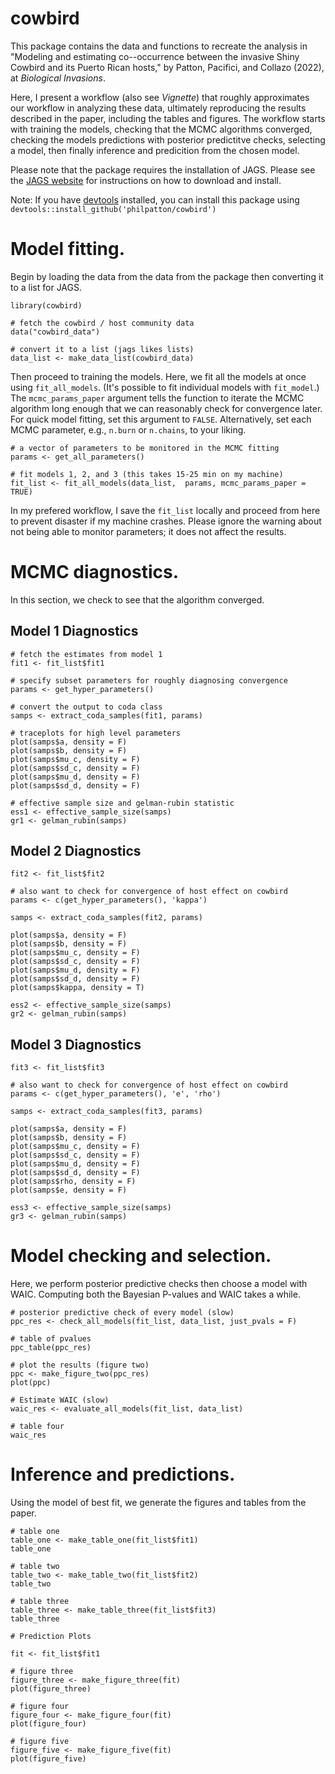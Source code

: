 # cowbird
This package contains the data and functions to recreate the analysis in "Modeling and estimating co--occurrence between the invasive Shiny Cowbird and its Puerto Rican hosts," by Patton, Pacifici, and Collazo (2022), at *Biological Invasions*.

Here, I present a workflow (also see *Vignette*) that roughly approximates our workflow in analyzing these data, ultimately reproducing the results described in the paper, including the tables and figures. The workflow starts with training the models, checking that the MCMC algorithms converged, checking the models predictions with posterior predictitve checks, selecting a model, then finally inference and predicition from the chosen model. 

Please note that the package requires the installation of JAGS. Please see the [JAGS website](https://mcmc-jags.sourceforge.io/) for instructions on how to download and install. 

Note: If you have [devtools](https://devtools.r-lib.org/) installed, you can install this package using `devtools::install_github('philpatton/cowbird')`

# Model fitting.

Begin by loading the data from the data from the package then converting it to a list for JAGS.

```
library(cowbird)

# fetch the cowbird / host community data
data("cowbird_data")

# convert it to a list (jags likes lists) 
data_list <- make_data_list(cowbird_data)

```

Then proceed to training the models. Here, we fit all the models at once using `fit_all_models`. (It's possible to fit individual models with `fit_model`.) The 
`mcmc_params_paper` argument tells the function to iterate the MCMC algorithm long enough that we can reasonably check for convergence later. For quick model fitting, set this argument to `FALSE`. Alternatively, set each MCMC parameter, e.g., `n.burn` or `n.chains`, to your liking. 

```
# a vector of parameters to be monitored in the MCMC fitting
params <- get_all_parameters()

# fit models 1, 2, and 3 (this takes 15-25 min on my machine)
fit_list <- fit_all_models(data_list,  params, mcmc_params_paper = TRUE)
```

In my prefered workflow, I save the `fit_list` locally and proceed from here to prevent disaster if my machine crashes. Please ignore the warning about not being able to monitor parameters; it does not affect the results. 

# MCMC diagnostics.

In this section, we check to see that the algorithm converged.

## Model 1 Diagnostics

```
# fetch the estimates from model 1
fit1 <- fit_list$fit1

# specify subset parameters for roughly diagnosing convergence 
params <- get_hyper_parameters()

# convert the output to coda class
samps <- extract_coda_samples(fit1, params)

# traceplots for high level parameters
plot(samps$a, density = F)
plot(samps$b, density = F)
plot(samps$mu_c, density = F)
plot(samps$sd_c, density = F)
plot(samps$mu_d, density = F)
plot(samps$sd_d, density = F)

# effective sample size and gelman-rubin statistic
ess1 <- effective_sample_size(samps)
gr1 <- gelman_rubin(samps)
```

## Model 2 Diagnostics

```
fit2 <- fit_list$fit2

# also want to check for convergence of host effect on cowbird
params <- c(get_hyper_parameters(), 'kappa')

samps <- extract_coda_samples(fit2, params)

plot(samps$a, density = F)
plot(samps$b, density = F)
plot(samps$mu_c, density = F)
plot(samps$sd_c, density = F)
plot(samps$mu_d, density = F)
plot(samps$sd_d, density = F)
plot(samps$kappa, density = T)

ess2 <- effective_sample_size(samps)
gr2 <- gelman_rubin(samps)
```

## Model 3 Diagnostics

```
fit3 <- fit_list$fit3

# also want to check for convergence of host effect on cowbird
params <- c(get_hyper_parameters(), 'e', 'rho')

samps <- extract_coda_samples(fit3, params)

plot(samps$a, density = F)
plot(samps$b, density = F)
plot(samps$mu_c, density = F)
plot(samps$sd_c, density = F)
plot(samps$mu_d, density = F)
plot(samps$sd_d, density = F)
plot(samps$rho, density = F)
plot(samps$e, density = F)

ess3 <- effective_sample_size(samps)
gr3 <- gelman_rubin(samps)
```

# Model checking and selection.

Here, we perform posterior predictive checks then choose a model with WAIC. Computing both the Bayesian P-values and WAIC takes a while.

```
# posterior predictive check of every model (slow)
ppc_res <- check_all_models(fit_list, data_list, just_pvals = F)

# table of pvalues
ppc_table(ppc_res)

# plot the results (figure two) 
ppc <- make_figure_two(ppc_res)
plot(ppc)

# Estimate WAIC (slow)
waic_res <- evaluate_all_models(fit_list, data_list)

# table four 
waic_res
```

# Inference and predictions.

Using the model of best fit, we generate the figures and tables from the paper. 

```
# table one
table_one <- make_table_one(fit_list$fit1)
table_one 

# table two
table_two <- make_table_two(fit_list$fit2)
table_two

# table three
table_three <- make_table_three(fit_list$fit3)
table_three

# Prediction Plots

fit <- fit_list$fit1

# figure three
figure_three <- make_figure_three(fit)
plot(figure_three)

# figure four
figure_four <- make_figure_four(fit)
plot(figure_four)

# figure five
figure_five <- make_figure_five(fit)
plot(figure_five)
```

